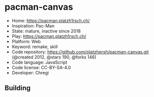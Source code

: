 # pacman-canvas

- Home: https://pacman.platzh1rsch.ch/
- Inspiration: Pac-Man
- State: mature, inactive since 2018
- Play: https://pacman.platzh1rsch.ch/
- Platform: Web
- Keyword: remake, skill
- Code repository: https://github.com/platzhersh/pacman-canvas.git (@created 2012, @stars 190, @forks 146)
- Code language: JavaScript
- Code license: CC-BY-SA-4.0
- Developer: Chregi

## Building
